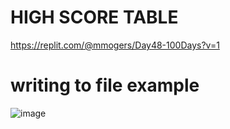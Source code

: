 # HIGH SCORE TABLE
https://replit.com/@mmogers/Day48-100Days?v=1

# writing to file example
![image](https://github.com/mmogers/python_study_48/assets/86738043/04122f0f-ed5e-40bc-b248-eb0852988018)
